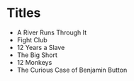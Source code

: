 # Titles

- A River Runs Through It 
- Fight Club 
- 12 Years a Slave 
- The Big Short 
- 12 Monkeys 
- The Curious Case of Benjamin Button 

